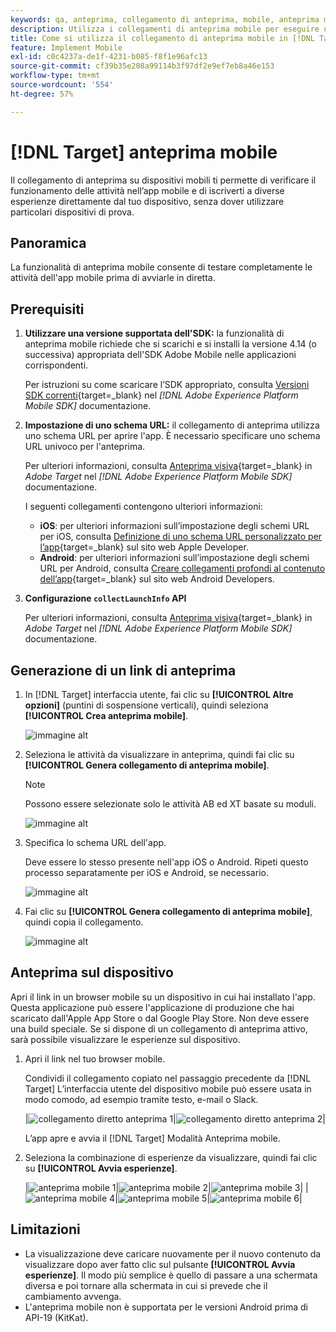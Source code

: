 ```yaml
---
keywords: qa, anteprima, collegamento di anteprima, mobile, anteprima mobile
description: Utilizza i collegamenti di anteprima mobile per eseguire un controllo qualità end-to-end per le attività delle app mobili. Puoi iscriverti a diverse esperienze senza utilizzare speciali dispositivi di prova.
title: Come si utilizza il collegamento di anteprima mobile in [!DNL Target] Mobile?
feature: Implement Mobile
exl-id: c0c4237a-de1f-4231-b085-f8f1e96afc13
source-git-commit: cf39b35e208a99114b3f97df2e9ef7eb8a46e153
workflow-type: tm+mt
source-wordcount: '554'
ht-degree: 57%

---
```


# [!DNL Target] anteprima mobile

Il collegamento di anteprima su dispositivi mobili ti permette di verificare il funzionamento delle attività nell’app mobile e di iscriverti a diverse esperienze direttamente dal tuo dispositivo, senza dover utilizzare particolari dispositivi di prova.

## Panoramica

La funzionalità di anteprima mobile consente di testare completamente le attività dell&#39;app mobile prima di avviarle in diretta.

## Prerequisiti

1. **Utilizzare una versione supportata dell&#39;SDK:** la funzionalità di anteprima mobile richiede che si scarichi e si installi la versione 4.14 (o successiva) appropriata dell&#39;SDK Adobe Mobile nelle applicazioni corrispondenti.

   Per istruzioni su come scaricare l’SDK appropriato, consulta [Versioni SDK correnti](https://developer.adobe.com/client-sdks/documentation/current-sdk-versions/){target=_blank} nel *[!DNL Adobe Experience Platform Mobile SDK]* documentazione.

1. **Impostazione di uno schema URL:** il collegamento di anteprima utilizza uno schema URL per aprire l&#39;app. È necessario specificare uno schema URL univoco per l&#39;anteprima.

   Per ulteriori informazioni, consulta [Anteprima visiva](https://developer.adobe.com/client-sdks/documentation/adobe-target/#visual-preview){target=_blank} in *Adobe Target* nel *[!DNL Adobe Experience Platform Mobile SDK]* documentazione.

   I seguenti collegamenti contengono ulteriori informazioni:

   * **iOS**: per ulteriori informazioni sull’impostazione degli schemi URL per iOS, consulta [Definizione di uno schema URL personalizzato per l’app](https://developer.apple.com/documentation/xcode/defining-a-custom-url-scheme-for-your-app){target=_blank} sul sito web Apple Developer.
   * **Android**: per ulteriori informazioni sull’impostazione degli schemi URL per Android, consulta [Creare collegamenti profondi al contenuto dell’app](https://developer.android.com/training/app-links/deep-linking){target=_blank} sul sito web Android Developers.

1. **Configurazione `collectLaunchInfo` API**

   Per ulteriori informazioni, consulta [Anteprima visiva](https://developer.adobe.com/client-sdks/documentation/adobe-target/#visual-preview){target=_blank} in *Adobe Target* nel *[!DNL Adobe Experience Platform Mobile SDK]* documentazione.

## Generazione di un link di anteprima

1. In [!DNL Target] interfaccia utente, fai clic su **[!UICONTROL Altre opzioni]** (puntini di sospensione verticali), quindi seleziona **[!UICONTROL Crea anteprima mobile]**.

   ![immagine alt](assets/mobile-preview-create.png)

1. Seleziona le attività da visualizzare in anteprima, quindi fai clic su **[!UICONTROL Genera collegamento di anteprima mobile]**.

   >[!NOTE]
   >
   >Possono essere selezionate solo le attività AB ed XT basate su moduli.

   ![immagine alt](assets/mobile-preview-select-activities.png)

1. Specifica lo schema URL dell&#39;app.

   Deve essere lo stesso presente nell&#39;app iOS o Android. Ripeti questo processo separatamente per iOS e Android, se necessario.

   ![immagine alt](assets/mobile-preview-enter-url-scheme.png)

1. Fai clic su **[!UICONTROL Genera collegamento di anteprima mobile]**, quindi copia il collegamento.

   ![immagine alt](assets/mobile-preview-generate-and-copy.png)

## Anteprima sul dispositivo

Apri il link in un browser mobile su un dispositivo in cui hai installato l&#39;app. Questa applicazione può essere l&#39;applicazione di produzione che hai scaricato dall&#39;Apple App Store o dal Google Play Store. Non deve essere una build speciale. Se si dispone di un collegamento di anteprima attivo, sarà possibile visualizzare le esperienze sul dispositivo.

1. Apri il link nel tuo browser mobile.

   Condividi il collegamento copiato nel passaggio precedente da [!DNL Target] L’interfaccia utente del dispositivo mobile può essere usata in modo comodo, ad esempio tramite testo, e-mail o Slack.

   |![collegamento diretto anteprima 1](assets/mobile-preview-open-deeplink.png)|![collegamento diretto anteprima 2](assets/mobile-preview-open-app.png)|

   L’app apre e avvia il [!DNL Target] Modalità Anteprima mobile.

1. Seleziona la combinazione di esperienze da visualizzare, quindi fai clic su **[!UICONTROL Avvia esperienze]**.

   |![anteprima mobile 1](assets/mobile-preview-experience-selection-1.png)|![anteprima mobile 2](assets/mobile-preview-experience-result-1-france.png)|![anteprima mobile 3](assets/mobile-preview-experience-result-1-shipfree.png)|
|![anteprima mobile 4](assets/mobile-preview-experience-selection-2.png)|![anteprima mobile 5](assets/mobile-preview-experience-result-2-aus.png)|![anteprima mobile 6](assets/mobile-preview-experience-result-2-10off.png)|

## Limitazioni 

* La visualizzazione deve caricare nuovamente per il nuovo contenuto da visualizzare dopo aver fatto clic sul pulsante **[!UICONTROL Avvia esperienze]**. Il modo più semplice è quello di passare a una schermata diversa e poi tornare alla schermata in cui si prevede che il cambiamento avvenga.
* L&#39;anteprima mobile non è supportata per le versioni Android prima di API-19 (KitKat).
